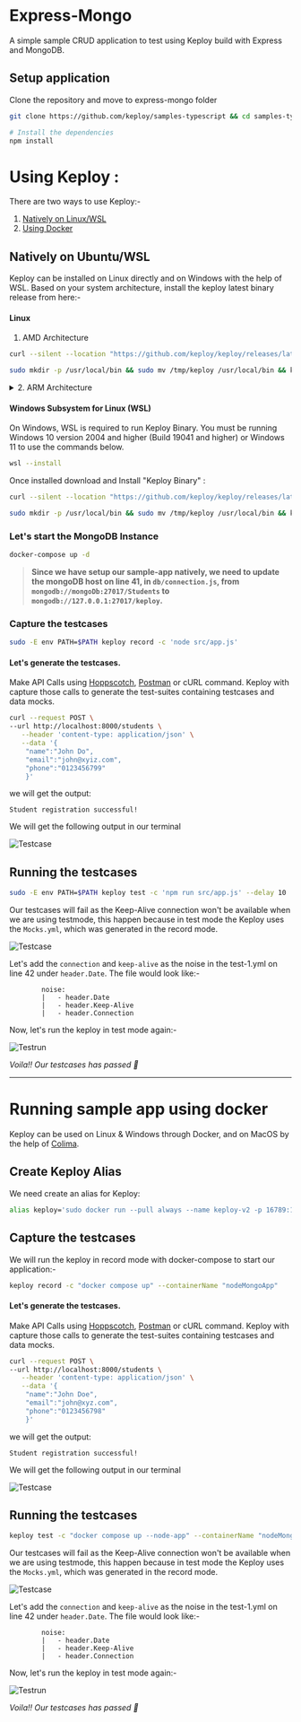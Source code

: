 # Express-Mongo

A simple sample CRUD application to test using Keploy build with Express and MongoDB.

## Setup application
Clone the repository and move to express-mongo folder
```bash
git clone https://github.com/keploy/samples-typescript && cd samples-typescript/express-mongo

# Install the dependencies
npm install
```

# Using Keploy :

There are two ways to use Keploy:-

1. [Natively on Linux/WSL](#natively-on-ubuntuwsl)
2. [Using Docker](#running-sample-app-using-docker)

## Natively on Ubuntu/WSL

Keploy can be installed on Linux directly and on Windows with the help of WSL. Based on your system architecture, install the keploy latest binary release from here:-

#### Linux
1. AMD Architecture
```zsh
curl --silent --location "https://github.com/keploy/keploy/releases/latest/download/keploy_linux_amd64.tar.gz" | tar xz -C /tmp

sudo mkdir -p /usr/local/bin && sudo mv /tmp/keploy /usr/local/bin && keploy
```

<details>
<Summary> 2. ARM Architecture </Summary>


```zsh
curl --silent --location "https://github.com/keploy/keploy/releases/latest/download/keploy_linux_arm64.tar.gz" | tar xz -C /tmp

sudo mkdir -p /usr/local/bin && sudo mv /tmp/keploy /usr/local/bin && keploy
```
</details>

#### Windows Subsystem for Linux (WSL)

On Windows, WSL is required to run Keploy Binary. You must be running Windows 10 version 2004 and higher (Build 19041 and higher) or Windows 11 to use the commands below.

```bash
wsl --install
```
Once installed download and Install "Keploy Binary" :

```bash
curl --silent --location "https://github.com/keploy/keploy/releases/latest/download/keploy_linux_amd64.tar.gz" | tar xz -C /tmp

sudo mkdir -p /usr/local/bin && sudo mv /tmp/keploy /usr/local/bin && keploy
```

### Let's start the MongoDB Instance
```zsh
docker-compose up -d
```

> **Since we have setup our sample-app natively, we need to update the mongoDB host on line 41, in `db/connection.js`, from `mongodb://mongoDb:27017/Students` to `mongodb://127.0.0.1:27017/keploy`.**

### Capture the testcases

```bash
sudo -E env PATH=$PATH keploy record -c 'node src/app.js'
```

#### Let's generate the testcases.
Make API Calls using [Hoppscotch](https://hoppscotch.io), [Postman](https://postman.com) or cURL command. Keploy with capture those calls to generate the test-suites containing testcases and data mocks.

```bash
curl --request POST \
--url http://localhost:8000/students \
   --header 'content-type: application/json' \
   --data '{
    "name":"John Do",
    "email":"john@xyiz.com",
    "phone":"0123456799"
    }'
```

we will get the output:

```
Student registration successful!
```

We will get the following output in our terminal

![Testcase](./img/testcase-node.png)

## Running the testcases

```bash
sudo -E env PATH=$PATH keploy test -c 'npm run src/app.js' --delay 10
```

Our testcases will fail as the Keep-Alive connection won't be available when we are using testmode, this happen because in test mode the Keploy uses the `Mocks.yml`, which was generated in the record mode.

![Testcase](./img/testrun-node-fail.png)

Let's add the `connection` and `keep-alive` as the noise in the test-1.yml on line 42 under `header.Date`. The file would look like:-
```
        noise:
        |   - header.Date
        |   - header.Keep-Alive
        |   - header.Connection
```

Now, let's run the keploy in test mode again:-

![Testrun](./img/testrun-node-pass.png)

*Voila!! Our testcases has passed 🌟*

---

# Running sample app using docker

Keploy can be used on Linux & Windows through Docker, and on MacOS by the help of [Colima](https://docs.keploy.io/docs/server/macos/installation/#using-colima).

## Create Keploy Alias
We need create an alias for Keploy:
```bash
alias keploy='sudo docker run --pull always --name keploy-v2 -p 16789:16789 --privileged --pid=host -it -v $(pwd):$(pwd) -w $(pwd) -v /sys/fs/cgroup:/sys/fs/cgroup -v /sys/kernel/debug:/sys/kernel/debug -v /sys/fs/bpf:/sys/fs/bpf -v /var/run/docker.sock:/var/run/docker.sock --rm ghcr.io/keploy/keploy'
```

## Capture the testcases
 
We will run the keploy in record mode with docker-compose to start our application:-
```bash
keploy record -c "docker compose up" --containerName "nodeMongoApp"
```

#### Let's generate the testcases.
Make API Calls using [Hoppscotch](https://hoppscotch.io), [Postman](https://postman.com) or cURL command. Keploy with capture those calls to generate the test-suites containing testcases and data mocks.

```bash
curl --request POST \
--url http://localhost:8000/students \
   --header 'content-type: application/json' \
   --data '{
    "name":"John Doe",
    "email":"john@xyz.com",
    "phone":"0123456798"
    }'
```

we will get the output:

```
Student registration successful!
```

We will get the following output in our terminal

![Testcase](./img/testcase-node.png)


## Running the testcases

```bash
keploy test -c "docker compose up --node-app" --containerName "nodeMongoApp" --delay 10
```

Our testcases will fail as the Keep-Alive connection won't be available when we are using testmode, this happen because in test mode the Keploy uses the `Mocks.yml`, which was generated in the record mode.

![Testcase](./img/testrun-node-fail.png)

Let's add the `connection` and `keep-alive` as the noise in the test-1.yml on line 42 under `header.Date`. The file would look like:-
```
        noise:
        |   - header.Date
        |   - header.Keep-Alive
        |   - header.Connection
```

Now, let's run the keploy in test mode again:-

![Testrun](./img/testrun-node-pass.png)

*Voila!! Our testcases has passed 🌟*